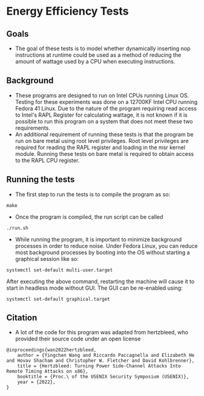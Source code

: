 # Energy Efficiency Tests
## Goals
- The goal of these tests is to model whether dynamically inserting nop instructions at runtime could be used as a method of reducing the amount of wattage used by a CPU when executing instructions.
## Background
- These programs are designed to run on Intel CPUs running Linux OS. Testing for these experiments was done on a 12700KF Intel CPU running Fedora 41 Linux. Due to the nature of the program requiring read access to Intel's RAPL Register for calculating wattage, it is not known if it is possible to run this program on a system that does not meet these two requirements.
- An additional requirement of running these tests is that the program be run on bare metal using root level privileges. Root level privileges are required for reading the RAPL register and loading in the msr kernel module. Running these tests on bare metal is required to obtain access to the RAPL CPU register.
## Running the tests
- The first step to run the tests is to compile the program as so:
```
make
```
- Once the program is compiled, the run script can be called
```
./run.sh
```

- While running the program, it is important to minimize background processes in order to reduce noise. Under Fedora Linux, you can reduce most background processes by booting into the OS without starting a graphical session like so:
```
systemctl set-default multi-user.target
```
After executing the above command, restarting the machine will cause it to start in headless mode without GUI. The GUI can be re-enabled using:
```
systemctl set-default graphical.target
```
## Citation
- A lot of the code for this program was adapted from hertzbleed, who provided their source code under an open license
```
@inproceedings{wan2022hertzbleed,
    author = {Yingchen Wang and Riccardo Paccagnella and Elizabeth He and Hovav Shacham and Christopher W. Fletcher and David Kohlbrenner},
    title = {Hertzbleed: Turning Power Side-Channel Attacks Into Remote Timing Attacks on x86},
    booktitle = {Proc.\ of the USENIX Security Symposium (USENIX)},
    year = {2022},
}
```
